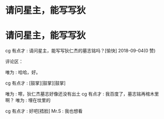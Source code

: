 # 请问星主，能写写狄

# 请问星主，能写写狄

cg 有点才 : 请问星主，能写写狄仁杰的墓志铭吗？[愉快] 2018-09-04(0 赞)

评论区：

唯为 : 哈哈，好。

cg 有点才 : [鼓掌][鼓掌][鼓掌]

唯为 : 嚓，狄仁杰墓志好像还没有出土 cg 有点才 : 我百度了，墓志铭再棺木里啊？ 唯为 : 埋在坟里的

cg 有点才 : 好吧[捂脸] Mr.S : 我也想看